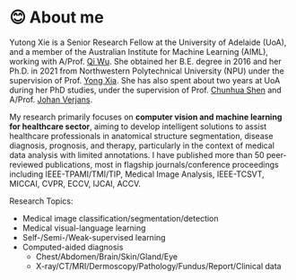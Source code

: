 # 😊 About me

Yutong Xie is a Senior Research Fellow at the University of Adelaide (UoA), and a member of the Australian Institute for Machine Learning (AIML), working with A/Prof. <a href="http://qi-wu.me/">Qi Wu</a>. She obtained her B.E. degree in 2016 and her Ph.D. in 2021 from Northwestern Polytechnical University (NPU) under the supervision of Prof. <a href="https://jszy.nwpu.edu.cn/en/yongxia.html">Yong Xia</a>. She has also spent about two years at UoA during her PhD studies, under the supervision of Prof. <a href="https://cshen.github.io/">Chunhua Shen</a> and A/Prof. <a href="https://researchers.adelaide.edu.au/profile/johan.verjans">Johan Verjans</a>. 


My research primarily focuses on **computer vision and machine learning for healthcare sector**, aiming to develop intelligent solutions to assist healthcare professionals in anatomical structure segmentation, disease diagnosis, prognosis, and therapy, particularly in the context of medical data analysis with limited annotations. I have published more than 50 peer-reviewed publications, most in flagship journals/conference proceedings including IEEE-TPAMI/TMI/TIP, Medical Image Analysis, IEEE-TCSVT, MICCAI, CVPR, ECCV, IJCAI, ACCV.

Research Topics:
- Medical image classification/segmentation/detection 
- Medical visual-language learning
- Self-/Semi-/Weak-supervised learning
- Computed-aided diagnosis
  - Chest/Abdomen/Brain/Skin/Gland/Eye
  - X-ray/CT/MRI/Dermoscopy/Pathology/Fundus/Report/Clinical data

<!-- 
**<span style="color: #c00000;">[Note]</span>**: **I will join the Computer Vision Department at <a href="https://mbzuai.ac.ae/">MBZUAI</a> as an assistant professor in January 2025. I am actively seeking highly motivated Postdocs, PhD students, Master’s students, and interns/visiting students to join my group after January 2025. If you are interested in working with me on the topics mentioned above, please feel free to contact me at **yutong.xie678@gmail.com** using the following format:**

- Please use Subject Line: "TermYouApply - Postdoc/PhD/MS/Intern - YourName" (e.g., Fall2025 - PhD - James)

- Please highlight your publications (if applicable), GPA/ranking, TOEFL and IELTS scores, and any other important details

- Attach your CV

- I will review each email carefully, but please understand that due to the large volume of messages I receive, I may not be able to reply to everyone individually.
--> 
